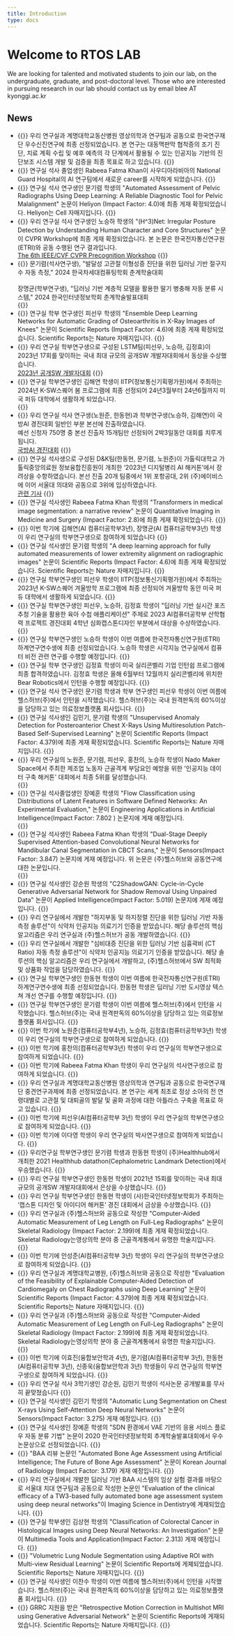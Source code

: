 ```yaml
---
title: Introduction
type: docs
---
```


# Welcome to RTOS LAB

We are looking for talented and motivated students to join our lab, on the undergraduate, graduate, and post-doctoral level. Those who are interested in pursuing research in our lab should contact us by email blee AT kyonggi.ac.kr

## News
- {{<modal-text text="2024.04.25. 연구재단 공동연구(우수신진연구) 최종 선정 " id="50">}}
우리 연구실과 계명대학교동산병원 영상의학과 연구팀과 공동으로 한국연구재단 우수신진연구에 최종 선정되었습니다. 본 연구는 대동맥판막 협착증의 조기 진단, 치료 계획 수립 및 예후 예측의 각 단계에서 활용될 수 있는 인공지능 기반의 진단보조 시스템 개발 및 검증을 최종 목표로 하고 있습니다.
{{</modal-text>}}
- {{<modal-text text="2024.04.16. 석사 졸업생 National Guard Hospital 취업" id="49">}}
연구실 석사 졸업생인 Rabeea Fatma Khan이 사우디아라비아의 National Guard Hospital의 AI 연구팀에서 새로운 career를 시작하게 되었습니다.
{{</modal-text>}}
- {{<modal-text text="2024.04.15. Heliyon 논문 게재" id="48">}}
연구실 석사 연구생인  문기렴 학생의 "Automated Assessment of Pelvic Radiographs Using Deep Learning: A Reliable Diagnostic Tool for Pelvic Malalignment" 논문이 Heliyon (Impact Factor: 4.0)에 최종 게재 확정되었습니다. Heliyon는 Cell 자매지입니다.
{{</modal-text>}}
- {{<modal-text text="2024.04.09. CVPR Workshop 논문게재 " id="47">}}
우리 연구실 석사 연구생인 노승하 학생의 "\(H^3\)Net: Irregular Posture Detection by Understanding Human Character and Core Structures" 논문이 CVPR Workshop에 최종 게재 확정되었습니다. 본 논문은 한국전자통신연구원(ETRI)와 공동 수행된 연구 결과입니다. <br>
<a href="https://sites.google.com/view/ieeecvf-cvpr2024-precognition">The 6th IEEE/CVF CVPR Precognition Workshop</a>
{{</modal-text>}}
- {{<modal-text text="2024.04.03. 국내학술발표대회 논문게재 " id="46">}}
문기렴(석사연구생), "발달성 고관절 이형성증 진단을 위한 딥러닝 기반 절구지수 자동 측정," 2024 한국차세대컴퓨팅학회 춘계학술대회<br><br>
장명균(학부연구생), "딥러닝 기반 계층적 모델을 활용한 딸기 병충해 자동 분류 시스템," 2024 한국인터넷정보학회 춘계학술발표대회<br>
{{</modal-text>}}
- {{<modal-text text="2023.12.19. Scientific Reports 논문 게재" id="45">}}
연구실 학부 연구생인  피선우 학생의 "Ensemble Deep Learning Networks for Automatic Grading of Osteoarthritis in X-Ray Images of Knees" 논문이 Scientific Reports (Impact Factor: 4.6)에 최종 게재 확정되었습니다. Scientific Reports는 Nature 자매지입니다.
{{</modal-text>}}
- {{<modal-text text="2023.11.15. 2023년 공개SW 개발자대회 동상 수상" id="44">}}
우리 연구실 학부연구생으로 구성된 LSTM팀(피선우, 노승하, 김정효)이 2023년 17회를 맞이하는 국내 최대 규모의 공개SW 개발자대회에서 동상을 수상했습니다. <br>
<a href="https://www.oss-registration.kr/">2023년 공개SW 개발자대회</a>
{{</modal-text>}}
- {{<modal-text text="2023.11.13.  2024년 K-SW스퀘어 봄 프로그램 최종 선정" id="43">}}
연구실 학부연구생인 김해연 학생이 IITP(정보통신기획평가원)에서 주최하는 2024년 K-SW스퀘어 봄 프로그램에 최종 선정되어 24년3월부터 24년6월까지  미국 퍼듀 대학에서 생활하게 되었습니다.<br>
{{</modal-text>}}
- {{<modal-text text="2023.11.08. 국방AI경진대회 본선 진출" id="42">}}
우리 연구실 석사 연구생(노원준, 한동현)과 학부연구생(노승하, 김해연)이 국방AI 경진대회 일반인 부분 본선에 진출하였습니다.<br>예선 신청자 750명 중 본선 진출자 15개팀만 선정되어 2박3일동안 대회를 치루게 됩니다. <br>
<a href="https://maicon.kr">국방AI 경진대회</a>
{{</modal-text>}}
- {{<modal-text text="2023.10.24. 2023년 디지털병리 AI 해커톤 장려상 수상" id="41">}}
연구실 석사생으로 구성된 D&K팀(한동현, 문기렴, 노원준)이 가톨릭대학교 가톨릭중앙의료원 정보융합진흥원이 개최한 ‘2023년 디지털병리 AI 해커톤’에서 장려상을 수항하였습니다. 본선 진출 20개 팀중에서 1위 포항공대, 2위 (주)에이비스에 이어 서울대 의대와 공동으로 3위에 입상하였습니다. <br>
<a href="https://www.medifonews.com/news/article.html?no=183704">관련 기사</a>
{{</modal-text>}}
- {{<modal-text text="2023.09.14. Quantitative Imaging in Medicine and Surgery 논문 게재" id="40">}}
연구실 석사생인 Rabeea Fatma Khan 학생의 "Transformers in medical image segmentation: a narrative review" 논문이 Quantitative Imaging in Medicine and Surgery (Impact Factor: 2.8)에 최종 게재 확정되었습니다.
{{</modal-text>}}
- {{<modal-text text="2023.09.07. 2023학년 학부연구생 연구실 참여" id="39">}}
이번 학기에 김해연(AI 컴퓨터공학부3년), 장명균(AI 컴퓨터공학부3년) 학생이 우리 연구실의 학부연구생으로 참여하게 되었습니다
{{</modal-text>}}
- {{<modal-text text="2023.08.25. Scientific Reports 논문 게재" id="38">}}
연구실 석사생인  문기렴 학생의 "A deep learning approach for fully automated measurements of lower extremity alignment on radiographic images" 논문이 Scientific Reports (Impact Factor: 4.6)에 최종 게재 확정되었습니다. Scientific Reports는 Nature 자매지입니다.
{{</modal-text>}}
- {{<modal-text text="2023.08.21. 2023년 K-SW스퀘어 겨울방학 프로그램 최종 선정" id="37">}}
연구실 학부연구생인 피선우 학생이 IITP(정보통신기획평가원)에서 주최하는 2023년 K-SW스퀘어 겨울방학 프로그램에 최종 선정되어 겨울방학 동안 미국 퍼듀 대학에서 생활하게 되었습니다.
{{</modal-text>}}
- {{<modal-text text="2023.06.19. 2023년 AI컴퓨터공학부 산학협력 프로젝트 경진대회 대상 수상" id="36">}}
연구실 학부연구생인 피선우, 노승하, 김정효 학생이 "딥러닝 기반 실시간 포즈 추청 기술을 활용한 육아 수첩 애플리케이션" 주제로 2023 AI컴퓨터공학부 산학협력 프로젝트 경진대회 4학년 심화캡스톤디자인 부분에서 대상을 수상하였습니다.
{{</modal-text>}}
- {{<modal-text text="2023.06.12. ETRI 하계연구연수생 최종 선정" id="35">}}
연구실 학부연구생인 노승하 학생이 이번 여름에 한국전자통신연구원(ETRI) 하계연구연수생에 최종 선정되었습니다. 노승하 학생은 시각지능 연구실에서 컴퓨터 비전 관련 연구를 수행할 예정입니다. 
{{</modal-text>}}
- {{<modal-text text="2023.05.26. 미국 실리콘벨리 기업 인턴쉽" id="34">}}
연구실 학부 연구생인 김정효 학생이 미국 실리콘벨리 기업 인턴쉽 프로그램에 최종 합격하였습니다. 김정효 학생은 올해 6월부터 12월까지 실리콘벨리에 위치한 Bear Robotics에서 인턴을 수행할 예정입니다.
{{</modal-text>}}
- {{<modal-text text="2023.05.26. 헬스허브(주) 인턴쉽" id="33">}}
연구실 석사 연구생인 문기렴 학생과 학부 연구생인 피선우 학생이 이번 여름에 헬스허브(주)에서 인턴을 시작했습니다. 헬스허브(주)는 국내 원격판독의 60%이상을 담당하고 있는 의료정보플랫폼 회사입니다.
{{</modal-text>}}
- {{<modal-text text="2023.02.27. Scientific Reports 논문 게재" id="32">}}
연구실 석사생인  김민기, 문기렴 학생의 "Unsupervised Anomaly Detection for Posteroanterior Chest X-Rays Using Multiresolution Patch-Based Self-Supervised Learning" 논문이 Scientific Reports (Impact Factor: 4.379)에 최종 게재 확정되었습니다. Scientific Reports는 Nature 자매지입니다.
{{</modal-text>}}
- {{<modal-text text="2023.01.19. 제조업 노동자 근골격계 부담요인 예방을 위한 '인공지능 데이터 구축 해커톤' 5위 " id="31">}}
우리 연구실의 노원준, 문기렴, 피선우, 홍찬의, 노승하 학생이 Nado Maker Space에서 주최한 제조업 노동자 근골격계 부담요인 예방을 위한 '인공지능 데이터 구축 해커톤' 대회에서 최종 5위를 달성했습니다.  
{{</modal-text>}}
- {{<modal-text text="2022.12.14. Engineering Applications in Artificial Intelligence 논문 게재" id="30">}}
연구실 석사졸업생인 장예훈 학생의 "Flow Classification using Distributions of Latent Features in Software Defined Networks: An Experimental Evaluation," 논문이 Engineering Applications in Artificial Intelligence(Impact Factor: 7.802 ) 논문지에 게재 예정입니다.  
{{</modal-text>}}
- {{<modal-text text="2022.11.10. Sensors 논문 게재" id="29">}}
연구실 석사생인 Rabeea Fatma Khan 학생의 "Dual-Stage Deeply Supervised Attention-based Convolutional Neural Networks for Mandibular Canal Segmentation in CBCT Scans," 논문이 Sensors(Impact Factor: 3.847) 논문지에 게재 예정입니다. 위 논문은 (주)헬스허브와 공동연구에 대한 논문입니다.  
{{</modal-text>}}
- {{<modal-text text="2022.10.27. Applied Intelligence 논문 게재" id="28">}}
연구실 석사생인 강순원 학생의 "C2ShadowGAN: Cycle-in-Cycle Generative Adversarial Network for Shadow Removal Using Unpaired Data" 논문이 Applied Intelligence(Impact Factor: 5.019) 논문지에 게재 예정입니다.
{{</modal-text>}}
- {{<modal-text text="2022.10.26. 식약처 인공지능 의료기기 인증(하지부동, 하지정렬 진단)" id="27">}}
우리 연구실에서 개발한 "하지부동 및 하지정렬 진단을 위한 딥러닝 기반 자동 측정 솔루션"이 식약처 인공지능 의료기기 인증을 받았습니다. 해당 솔루션의 핵심 알고리즘은 우리 연구실과 (주)헬스허브가 공동 개발하였습니다.
{{</modal-text>}}
- {{<modal-text text="2022.08.10. 식약처 인공지능 의료기기 인증(심비대 진단)" id="26">}}
우리 연구실에서 개발한 "심비대증 진단을 위한 딥러닝 기반 심흉곽비 (CT Ratio) 자동 측정 솔루션"이 식약처 인공지능 의료기기 인증을 받았습니다. 해당 솔루션의 핵심 알고리즘은 우리 연구실에서 개발하고, (주)헬스허브에서 SW 최적화 및 상품화 작업을 담당하였습니다.
{{</modal-text>}}
- {{<modal-text text="2022.06.23. ETRI 하계연구연수생 최종 선정" id="25">}}
연구실 학부연구생인 한동현 학생이 이번 여름에 한국전자통신연구원(ETRI) 하계연구연수생에 최종 선정되었습니다. 한동현 학생은 딥러닝 기반 도시영상 텍스쳐 개선 연구를 수행할 예정입니다. 
{{</modal-text>}}
- {{<modal-text text="2022.06.23. 헬스허브(주) 인턴쉽" id="24">}}
연구실 학부연구생인 문기렴 학생이 이번 여름에 헬스허브(주)에서 인턴을 시작했습니다. 헬스허브(주)는 국내 원격판독의 60%이상을 담당하고 있는 의료정보플랫폼 회사입니다.
{{</modal-text>}}
- {{<modal-text text="2022.06.17. 2022학년 학부연구생 연구실 참여" id="23">}}
이번 학기에 노원준(컴퓨터공학부4년), 노승하, 김정효(컴퓨터공학부3년) 학생이 우리 연구실의 학부연구생으로 참여하게 되었습니다.
{{</modal-text>}}
- {{<modal-text text="2022.05.04. 2022학년 학부연구생 연구실 참여" id="22">}}
이번 학기에 홍찬의(컴퓨터공학부3년) 학생이 우리 연구실의 학부연구생으로 참여하게 되었습니다.
{{</modal-text>}}
- {{<modal-text text="2022.03.10. 2022학년 석사연구생 연구실 참여" id="20">}}
이번 학기에 Rabeea Fatma Khan 학생이 우리 연구실의 석사연구생으로 참여하게 되었습니다.
{{</modal-text>}}
- {{<modal-text text="2022.03.01. 한국연구재단 중견연구과제 선정" id="21">}}
우리 연구실과 계명대학교동산병원 영상의학과 연구팀과 공동으로 한국연구재단 중견연구과제에 최종 선정되었습니다. 본 연구는 세계 최초로 정상 소아의 전 연령대별로 고관절 및 대퇴골의 발달 및 골화 과정에 대한 아틀라스 구축을 목표로 하고 있습니다.
{{</modal-text>}}
- {{<modal-text text="2022.01.17. 2022학년 학부연구생 연구실 참여" id="19">}}
이번 학기에 피선우(AI컴퓨터공학부 3년) 학생이 우리 연구실의 학부연구생으로 참여하게 되었습니다.
{{</modal-text>}}
- {{<modal-text text="2021.12.22. 2021학년 박사연구생 연구실 참여" id="18">}}
이번 학기에 이다영 학생이 우리 연구실의 박사연구생으로 참여하게 되었습니다.
{{</modal-text>}}
- {{<modal-text text="2021.12.21. 2021 Healthhub datathon 우승" id="17">}}
우리연구실 학부연구생인 문기렴 학생과 한동현 학생이 (주)Healthhub에서 개최한 2021 Healthhub datathon(Cephalometric Landmark Detection)에서 우승했습니다.
{{</modal-text>}}
- {{<modal-text text="2021.11.17. 2021년 공개SW 개발자대회 은상 수상" id="16">}}
우리 연구실 학부연구생인 한동현 학생이 2021년 15회를 맞이하는 국내 최대 규모의 공개SW 개발자대회에서 은상을 수상했습니다.
{{</modal-text>}}
- {{<modal-text text="2021.10.25. 캡스톤 디자인 및 아이디어 경진대회 금상 수상" id="15">}}
우리 연구실 학부연구생인 한동현 학생이 (사)한국인터넷정보학회가 주최하는 ‘캡스톤 디자인 및 아이디어 해커톤’ 경진 대회에서 금상을 수상했습니다.
{{</modal-text>}}
- {{<modal-text text="2021.09.27. Skeletal Radiology 논문 게재" id="14">}}
우리 연구실과 (주)헬스허브와 공동으로 작성한 "Computer-Aided Automatic Measurement of Leg Length on Full-Leg Radiographs" 논문이 Skeletal Radiology (Impact Factor: 2.199)에 최종 게재 확정되었습니다. Skeletal Radiology는영상의학 분야 중 근골격계통에서 유명한 학술지입니다.
{{</modal-text>}}
- {{<modal-text text="2021.09.01. 2021학년 학부연구생 연구실 참여" id="13">}}
이번 학기에 안성준(AI컴퓨터공학부 3년) 학생이 우리 연구실의 학부연구생으로 참여하게 되었습니다.
{{</modal-text>}}
- {{<modal-text text="2021.08.11. Scientific Reports 논문 게재" id="12">}}
우리 연구실과 계명대학교병원, (주)헬스허브와 공동으로 작성한 "Evaluation of the Feasibility of Explainable Computer-Aided Detection of Cardiomegaly on Chest Radiographs using Deep Learning" 논문이 Scientific Reports (Impact Factor: 4.379)에 최종 게재 확정되었습니다. Scientific Reports는 Nature 자매지입니다.
{{</modal-text>}}
- {{<modal-text text="2021.07.23. IEEE Access 논문 게재" id="11">}}
우리 연구실과 (주)헬스허브와 공동으로 작성한 "Computer-Aided Automatic Measurement of Leg Length on Full-Leg Radiographs" 논문이 Skeletal Radiology (Impact Factor: 2.199)에 최종 게재 확정되었습니다. Skeletal Radiology는영상의학 분야 중 근골격계통에서 유명한 학술지입니다.
{{</modal-text>}}
- {{<modal-text text="2021.06.21. 2021학년 학부연구생 연구실 참여" id="10">}}
이번 학기에 이효진(융합보안학과 4년), 문기렴(AI컴퓨터공학부 3년), 한동현(AI컴퓨터공학부 3년), 신종욱(융합보안학과 3년) 학생들이 우리 연구실의 학부연구생으로 참여하게 되었습니다.
{{</modal-text>}}
- {{<modal-text text="2021.06.15. 석사학생 졸업논문 공개발표" id="9">}}
우리 연구실 석사 3학기생인 강순원, 김민기 학생이 석사논문 공개발표를 무사히 끝맞쳤습니다
{{</modal-text>}}
- {{<modal-text text="2021.01.06. Sensors 논문 게재" id="8">}}
연구실 석사생인 김민기 학생의 "Automatic Lung Segmentation on Chest X-rays Using Self-Attention Deep Neural Networks" 논문이 Sensors(Impact Factor: 3.275) 게재 예정입니다.
{{</modal-text>}}
- {{<modal-text text="2020.10.21. 2020 한국인터넷정보학회 추계학술발표대회 우수 논문상 수상" id="7">}}
연구실 석사생인 장예훈 학생의 "SDN 환경에서 VAE 기반의 응용 서비스 플로우 자동 분류 기법" 논문이 2020 한국인터넷정보학회 추계학술발표대회에서 우수 논문상으로 선정되었습니다.
{{</modal-text>}}
- {{<modal-text text="2020.10.21. Korean Journal of Radiology 논문 게재" id="6">}}
"BAA 리뷰 논문인 "Automated Bone Age Assessment using Artificial Intelligence; The Future of Bone Age Assessment" 논문이 Korean Journal of Radiology (Impact Factor: 3.179) 게재 예정입니다.
{{</modal-text>}}
- {{<modal-text text="2020.09.01. Imaging Science in Dentistry 논문 게재" id="5">}}
우리 연구실에서 개발한 딥러닝 기반 BAA 시스템의 임상 실험 결과를 바탕으로 서울대 치대 연구팀과 공동으로 작성한 논문인 "Evaluation of the clinical efficacy of a TW3-based fully automated bone age assessment system using deep neural networks"이 Imaging Science in Dentistry에 계재되었습니다.
{{</modal-text>}}
- {{<modal-text text="2020.09.01. Multimedia Tools and Applications 논문 게재" id="4">}}
연구실 학부생인 김상현 학생의 "Classification of Colorectal Cancer in Histological Images using Deep Neural Networks: An Investigation" 논문이 Multimedia Tools and Application(Impact Factor: 2.313) 게재 예정입니다.
{{</modal-text>}}
- {{<modal-text text="2020.07.14. Scientific Reports 논문 게재" id="3">}}
"Volumetric Lung Nodule Segmentation using Adaptive ROI with Multi-view Residual Learning" 논문이 Scientific Reports에 게졔되었습니다. Scientific Reports는 Nature 자매지입니다.
{{</modal-text>}}
- {{<modal-text text="2020.07.01. 헬스허브(주) 인턴쉽" id="2">}}
연구실 석사생인 이찬수 학생이 이번 여름에 헬스허브(주)에서 인턴을 시작했습니다. 헬스허브(주)는 국내 원격판독의 60%이상을 담당하고 있는 의료정보플랫폼 회사입니다.
{{</modal-text>}}
- {{<modal-text text="2020.03.05. Scientific Reports 논문 게재" id="1">}}
GRRC 지원을 받은 "Retrospective Motion Correction in Multishot MRI using Generative Adversarial Network" 논문이 Scientific Reports에 게재되었습니다. Scientific Reports는 Nature 자매지입니다.
{{</modal-text>}}
